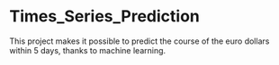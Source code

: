 # Times_Series_Prediction

This project makes it possible to predict the course of the euro dollars within 5 days, thanks to machine learning.
